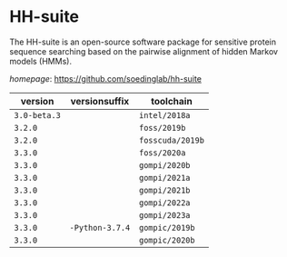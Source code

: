# HH-suite

The HH-suite is an open-source software package for sensitive protein sequence searching  based on the pairwise alignment of hidden Markov models (HMMs).

*homepage*: <https://github.com/soedinglab/hh-suite>

version | versionsuffix | toolchain
--------|---------------|----------
``3.0-beta.3`` |  | ``intel/2018a``
``3.2.0`` |  | ``foss/2019b``
``3.2.0`` |  | ``fosscuda/2019b``
``3.3.0`` |  | ``foss/2020a``
``3.3.0`` |  | ``gompi/2020b``
``3.3.0`` |  | ``gompi/2021a``
``3.3.0`` |  | ``gompi/2021b``
``3.3.0`` |  | ``gompi/2022a``
``3.3.0`` |  | ``gompi/2023a``
``3.3.0`` | ``-Python-3.7.4`` | ``gompic/2019b``
``3.3.0`` |  | ``gompic/2020b``
